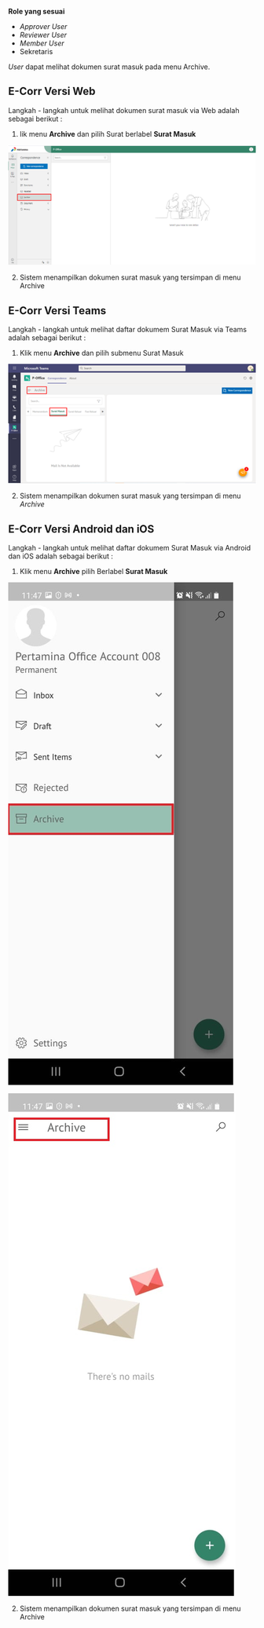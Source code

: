 **Role yang sesuai**

- *Approver User*
- *Reviewer User*
- *Member User*
- Sekretaris

*User* dapat melihat dokumen surat masuk pada menu Archive. 

## **E-Corr Versi Web**

Langkah - langkah untuk melihat dokumen surat masuk via Web adalah sebagai berikut :

1. lik menu **Archive** dan pilih Surat berlabel **Surat Masuk**

![gambar](Archive/AR_Web/02AR04.png)

2. Sistem menampilkan dokumen surat masuk yang tersimpan di menu Archive

## **E-Corr Versi Teams**

Langkah - langkah untuk melihat daftar dokumem Surat Masuk via Teams adalah sebagai berikut :

1. Klik menu **Archive** dan pilih submenu Surat Masuk

![gambar](Archive/AR_Teams/AR01.png)

2.  Sistem menampilkan dokumen surat masuk yang tersimpan di menu _Archive_

## **E-Corr Versi Android dan iOS**

Langkah - langkah untuk melihat daftar dokumem Surat Masuk via Android dan iOS adalah sebagai berikut :

1. Klik menu **Archive** pilih Berlabel **Surat Masuk**
   
![gambar](Archive/AR_Android/FM/02A01.jpg) 

![gambar](Archive/AR_Android/FM/02A02.jpg)

2. Sistem menampilkan dokumen surat masuk yang tersimpan di menu Archive


